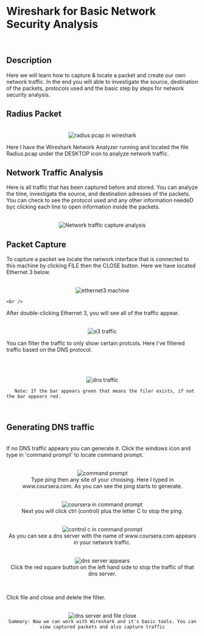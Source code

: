 # Wireshark for Basic Network Security Analysis 
<br />
<h2>Description</h2> 
Here we will learn how to capture & locate a packet and create our own network traffic. In the end you will able to investigate the source, destination of the packets, protocols used and the basic step by steps for network security analysis.
<h2>Radius Packet</h2> 

<p align="center">
  <br />
<img src= "https://i.imgur.com/LEa0kZW.png[/img]" alt="radius pcap in wireshark"/>
 <br />
  
Here I have the Wireshark Network Analyzer running and located the file Radius.pcap under the DESKTOP icon to analyze network traffic. 
 <br />
 
  <h2>Network Traffic Analysis</h2>
Here is all traffic that has been captured before and stored. You can analyze the time, investigate the source, and destination adresses of the packets. You can check to see the protocol used and any other information needeD byc clicking each line to open information inside the packets.
  <br />
  
<p align="center">
  <br />
<img src= "https://i.imgur.com/miB0I0S.png[/img]" alt="Network traffic capture analysis"/>
 <br />
  
 <h2>Packet Capture</h2> 
To capture a packet we locate the network interface that is connected to this machine by clicking FILE then the CLOSE button. Here we have located Ethernet 3 below. 
  
  <br />
  <p align="center">
  <br />
<img src= "https://i.imgur.com/gq4Rd3X.png[/img]" alt="ethernet3 machine"/>
 
    <br />
After double-clicking Ethernet 3, you will see all of the traffic appear.
  <br />
    
  <p align="center">
  <br />
<img src= "https://i.imgur.com/Ix0hoDi.png[/img]" alt="e3 traffic"/>
 <br />
    
You can filter the traffic to only show certain protcols. Here I've filtered traffic based on the DNS protocol.

<br />
     <p align="center">
  <br />
<img src= "https://i.imgur.com/px9xuLY.png[/img]" alt="dns traffic"/>
 <br />
 
       Note: If the bar appears green that means the filer exists, if not the bar appears red.
<br />

<h2>Generating DNS traffic</h2> 
<br />
If no DNS traffic appears you can generate it. Click the windows icon and type in 'command prompt' to locate command prompt.
 <br />
 
  <p align="center">
  <br />
<img src= "https://i.imgur.com/EDohsSp.png[/img]" alt="command prompt"/>
 <br />
Type ping then any site of your choosing. Here I typed in www.coursera.com. As you can see the ping starts to generate.
 <br />
 
  <p align="center">
  <br />
<img src= "https://i.imgur.com/GHjGSuC.png[/img]" alt="coursera in command prompt"/>
 <br />
Next you will click ctrl (control) plus the letter C to stop the ping. 
 <br />
 
  <p align="center">
  <br />
<img src= "https://i.imgur.com/04BTbXb.png[/img]" alt="control c in command prompt"/>
 <br />
As you can see a dns server with the name of www.coursera.com appears in your network traffic.
     <br />
 
  <p align="center">
  <br />
<img src= "https://i.imgur.com/zHp5yfZ.png[/img]" alt="dns server appears"/>
 <br />
Click the red square button on the left hand side to stop the traffic of that dns server. 
 <br />
 
  <p align="center">
  <br />
<img src= "" alt=""/>
 <br />
    
Click file and close and delete the filter.
 <p align="center">
  <br />
<img src= "https://i.imgur.com/udbpx7R.png[/img]" alt="dns server and file close"/>
 <br /


    Summary: Now we can work with Wireshark and it's basic tools. You can view captured packets and also capture traffic

